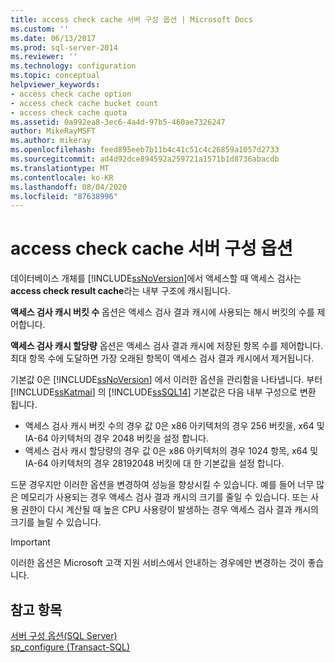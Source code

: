 ```yaml
---
title: access check cache 서버 구성 옵션 | Microsoft Docs
ms.custom: ''
ms.date: 06/13/2017
ms.prod: sql-server-2014
ms.reviewer: ''
ms.technology: configuration
ms.topic: conceptual
helpviewer_keywords:
- access check cache option
- access check cache bucket count
- access check cache quota
ms.assetid: 0a992ea8-3ec6-4a4d-97b5-460ae7326247
author: MikeRayMSFT
ms.author: mikeray
ms.openlocfilehash: feed895eeb7b11b4c41c51c4c26859a1057d2733
ms.sourcegitcommit: ad4d92dce894592a259721a1571b1d8736abacdb
ms.translationtype: MT
ms.contentlocale: ko-KR
ms.lasthandoff: 08/04/2020
ms.locfileid: "87638996"
---
```

# <a name="access-check-cache-server-configuration-options"></a>access check cache 서버 구성 옵션
데이터베이스 개체를 [!INCLUDE[ssNoVersion](../../includes/ssnoversion-md.md)]에서 액세스할 때 액세스 검사는 **access check result cache**라는 내부 구조에 캐시됩니다. 
  
**액세스 검사 캐시 버킷 수** 옵션은 액세스 검사 결과 캐시에 사용되는 해시 버킷의 수를 제어합니다. 

**액세스 검사 캐시 할당량** 옵션은 액세스 검사 결과 캐시에 저장된 항목 수를 제어합니다. 최대 항목 수에 도달하면 가장 오래된 항목이 액세스 검사 결과 캐시에서 제거됩니다.
  
기본값 0은 [!INCLUDE[ssNoVersion](../../includes/ssnoversion-md.md)] 에서 이러한 옵션을 관리함을 나타냅니다. 부터 [!INCLUDE[ssKatmai](../../includes/ssKatmai-md.md)] 의 [!INCLUDE[ssSQL14](../../includes/sssql14-md.md)] 기본값은 다음 내부 구성으로 변환 됩니다.
-   액세스 검사 캐시 버킷 수의 경우 값 0은 x86 아키텍처의 경우 256 버킷을, x64 및 IA-64 아키텍처의 경우 2048 버킷을 설정 합니다.
-   액세스 검사 캐시 할당량의 경우 값 0은 x86 아키텍처의 경우 1024 항목, x64 및 IA-64 아키텍처의 경우 28192048 버킷에 대 한 기본값을 설정 합니다.

드문 경우지만 이러한 옵션을 변경하여 성능을 향상시킬 수 있습니다. 예를 들어 너무 많은 메모리가 사용되는 경우 액세스 검사 결과 캐시의 크기를 줄일 수 있습니다. 또는 사용 권한이 다시 계산될 때 높은 CPU 사용량이 발생하는 경우 액세스 검사 결과 캐시의 크기를 늘릴 수 있습니다.

> [!IMPORTANT]
> 이러한 옵션은 Microsoft 고객 지원 서비스에서 안내하는 경우에만 변경하는 것이 좋습니다.
  
## <a name="see-also"></a>참고 항목  
 [서버 구성 옵션&#40;SQL Server&#41;](server-configuration-options-sql-server.md)   
 [sp_configure &#40;Transact-SQL&#41;](/sql/relational-databases/system-stored-procedures/sp-configure-transact-sql)  
  
  
